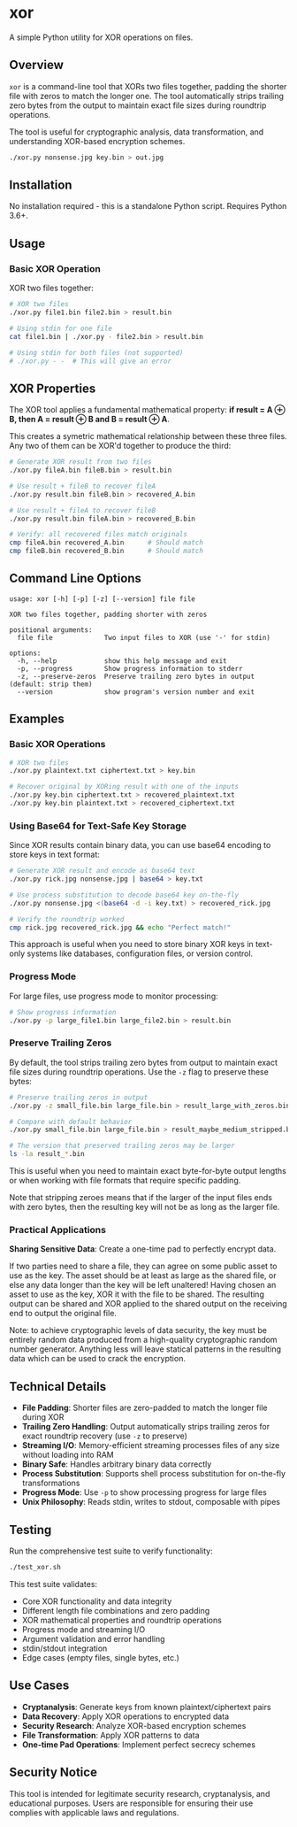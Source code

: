 # xor

A simple Python utility for XOR operations on files.

## Overview

`xor` is a command-line tool that XORs two files together, padding the shorter file with zeros to match the longer one. The tool automatically strips trailing zero bytes from the output to maintain exact file sizes during roundtrip operations.

The tool is useful for cryptographic analysis, data transformation, and understanding XOR-based encryption schemes.

```bash
./xor.py nonsense.jpg key.bin > out.jpg
```

## Installation

No installation required - this is a standalone Python script. Requires Python 3.6+.

## Usage

### Basic XOR Operation

XOR two files together:

```bash
# XOR two files
./xor.py file1.bin file2.bin > result.bin

# Using stdin for one file
cat file1.bin | ./xor.py - file2.bin > result.bin

# Using stdin for both files (not supported)
# ./xor.py - -  # This will give an error
```

## XOR Properties

The XOR tool applies a fundamental mathematical property: **if result = A ⊕ B, then A = result ⊕ B and B = result ⊕ A**.

This creates a symetric mathematical relationship between these three files. Any two of them can be XOR'd together to produce the third:

```bash
# Generate XOR result from two files
./xor.py fileA.bin fileB.bin > result.bin

# Use result + fileB to recover fileA
./xor.py result.bin fileB.bin > recovered_A.bin

# Use result + fileA to recover fileB  
./xor.py result.bin fileA.bin > recovered_B.bin

# Verify: all recovered files match originals
cmp fileA.bin recovered_A.bin      # Should match
cmp fileB.bin recovered_B.bin      # Should match
```

## Command Line Options

```
usage: xor [-h] [-p] [-z] [--version] file file

XOR two files together, padding shorter with zeros

positional arguments:
  file file             Two input files to XOR (use '-' for stdin)

options:
  -h, --help            show this help message and exit
  -p, --progress        Show progress information to stderr
  -z, --preserve-zeros  Preserve trailing zero bytes in output (default: strip them)
  --version             show program's version number and exit
```

## Examples

### Basic XOR Operations

```bash
# XOR two files
./xor.py plaintext.txt ciphertext.txt > key.bin

# Recover original by XORing result with one of the inputs
./xor.py key.bin ciphertext.txt > recovered_plaintext.txt
./xor.py key.bin plaintext.txt > recovered_ciphertext.txt
```

### Using Base64 for Text-Safe Key Storage

Since XOR results contain binary data, you can use base64 encoding to store keys in text format:

```bash
# Generate XOR result and encode as base64 text
./xor.py rick.jpg nonsense.jpg | base64 > key.txt

# Use process substitution to decode base64 key on-the-fly
./xor.py nonsense.jpg <(base64 -d -i key.txt) > recovered_rick.jpg

# Verify the roundtrip worked
cmp rick.jpg recovered_rick.jpg && echo "Perfect match!"
```

This approach is useful when you need to store binary XOR keys in text-only systems like databases, configuration files, or version control.

### Progress Mode

For large files, use progress mode to monitor processing:

```bash
# Show progress information
./xor.py -p large_file1.bin large_file2.bin > result.bin
```

### Preserve Trailing Zeros

By default, the tool strips trailing zero bytes from output to maintain exact file sizes during roundtrip operations. Use the `-z` flag to preserve these bytes:

```bash
# Preserve trailing zeros in output
./xor.py -z small_file.bin large_file.bin > result_large_with_zeros.bin

# Compare with default behavior
./xor.py small_file.bin large_file.bin > result_maybe_medium_stripped.bin

# The version that preserved trailing zeros may be larger
ls -la result_*.bin
```

This is useful when you need to maintain exact byte-for-byte output lengths or when working with file formats that require specific padding.

Note that stripping zeroes means that if the larger of the input files ends with zero bytes, then the resulting key will not be as long as the larger file. 

### Practical Applications

**Sharing Sensitive Data**: Create a one-time pad to perfectly encrypt data.

If two parties need to share a file, they can agree on some public asset to use as the key. The asset should be at least as large as the shared file, or else any data longer than the key will be left unaltered! Having chosen an asset to use as the key, XOR it with the file to be shared. The resulting output can be shared and XOR applied to the shared output on the receiving end to output the original file.

Note: to achieve cryptographic levels of data security, the key must be entirely random data produced from a high-quality cryptographic random number generator. Anything less will leave statical patterns in the resulting data which can be used to crack the encryption.

## Technical Details

- **File Padding**: Shorter files are zero-padded to match the longer file during XOR
- **Trailing Zero Handling**: Output automatically strips trailing zeros for exact roundtrip recovery (use `-z` to preserve)
- **Streaming I/O**: Memory-efficient streaming processes files of any size without loading into RAM  
- **Binary Safe**: Handles arbitrary binary data correctly
- **Process Substitution**: Supports shell process substitution for on-the-fly transformations
- **Progress Mode**: Use `-p` to show processing progress for large files
- **Unix Philosophy**: Reads stdin, writes to stdout, composable with pipes

## Testing

Run the comprehensive test suite to verify functionality:

```bash
./test_xor.sh
```

This test suite validates:
- Core XOR functionality and data integrity
- Different length file combinations and zero padding
- XOR mathematical properties and roundtrip operations
- Progress mode and streaming I/O
- Argument validation and error handling
- stdin/stdout integration
- Edge cases (empty files, single bytes, etc.)

## Use Cases

- **Cryptanalysis**: Generate keys from known plaintext/ciphertext pairs
- **Data Recovery**: Apply XOR operations to encrypted data
- **Security Research**: Analyze XOR-based encryption schemes
- **File Transformation**: Apply XOR patterns to data
- **One-time Pad Operations**: Implement perfect secrecy schemes

## Security Notice

This tool is intended for legitimate security research, cryptanalysis, and educational purposes. Users are responsible for ensuring their use complies with applicable laws and regulations.